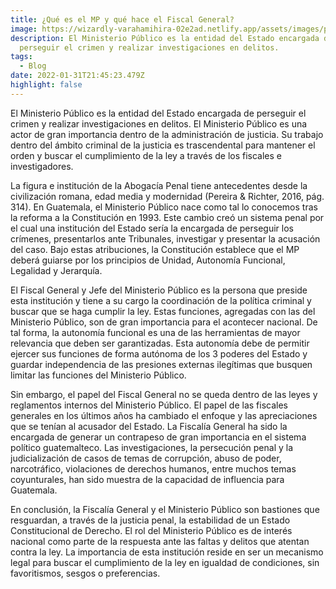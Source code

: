 ```yaml
---
title: ¿Qué es el MP y qué hace el Fiscal General?
image: https://wizardly-varahamihira-02e2ad.netlify.app/assets/images/posts/web_mp-16.png
description: El Ministerio Público es la entidad del Estado encargada de
  perseguir el crimen y realizar investigaciones en delitos.
tags:
  - Blog
date: 2022-01-31T21:45:23.479Z
highlight: false
---
```

<!--StartFragment-->

El Ministerio Público es la entidad del Estado encargada de perseguir el crimen y realizar investigaciones en delitos. El Ministerio Público es una actor de gran importancia dentro de la administración de justicia. Su trabajo dentro del ámbito criminal de la justicia es trascendental para mantener el orden y buscar el cumplimiento de la ley a través de los fiscales e investigadores. 

La figura e institución de la Abogacía Penal tiene antecedentes desde la civilización romana, edad media y modernidad (Pereira & Richter, 2016, pág. 314). En Guatemala, el Ministerio Público nace como tal lo conocemos tras la reforma a la Constitución en 1993. Este cambio creó un sistema penal por el cual una institución del Estado sería la encargada de perseguir los crímenes, presentarlos ante Tribunales, investigar y presentar la acusación del caso. Bajo estas atribuciones, la Constitución establece que el MP deberá guiarse por los principios de Unidad, Autonomía Funcional, Legalidad y Jerarquía. 

El Fiscal General y Jefe del Ministerio Público es la persona que preside esta institución y tiene a su cargo la coordinación de la política criminal y buscar que se haga cumplir la ley. Estas funciones, agregadas con las del Ministerio Público, son de gran importancia para el acontecer nacional. De tal forma, la autonomía funcional es una de las herramientas de mayor relevancia que deben ser garantizadas. Esta autonomía debe de permitir ejercer sus funciones de forma autónoma de los 3 poderes del Estado y guardar independencia de las presiones externas ilegítimas que busquen limitar las funciones del Ministerio Público. 

Sin embargo, el papel del Fiscal General no se queda dentro de las leyes y reglamentos internos del Ministerio Público. El papel de las fiscales generales en los últimos años ha cambiado el enfoque y las apreciaciones que se tenían al acusador del Estado. La Fiscalía General ha sido la encargada de generar un contrapeso de gran importancia en el sistema político guatemalteco. Las investigaciones, la persecución penal y la judicialización de casos de temas de corrupción, abuso de poder, narcotráfico, violaciones de derechos humanos, entre muchos temas coyunturales, han sido muestra de la capacidad de influencia para Guatemala. 

En conclusión, la Fiscalía General y el Ministerio Público son bastiones que resguardan, a través de la justicia penal, la estabilidad de un Estado Constitucional de Derecho. El rol del Ministerio Público es de interés nacional como parte de la respuesta ante las faltas y delitos que atentan contra la ley. La importancia de esta institución reside en ser un mecanismo legal para buscar el cumplimiento de la ley en igualdad de condiciones, sin favoritismos, sesgos o preferencias. 

<!--EndFragment-->